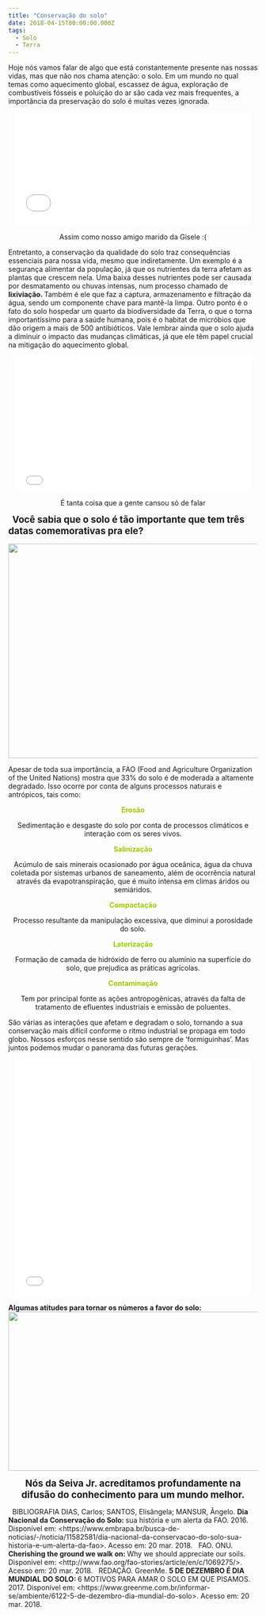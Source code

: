 ```yaml
---
title: "Conservação do solo"
date: 2018-04-15T00:00:00.000Z
tags:
  - Solo
  - Terra
---
```


<span style="font-weight: 400;">Hoje nós vamos falar de algo que está constantemente presente nas nossas vidas, mas que não nos chama atenção: o solo. Em um mundo no qual temas como aquecimento global, escassez de água, exploração de combustíveis fósseis e poluição do ar são cada vez mais frequentes, a importância da preservação do solo é muitas vezes ignorada.</span>
<p style="text-align: center;"><iframe src="//giphy.com/embed/26gR0hw5iIHUClqcU" width="480" height="229" frameborder="0"></iframe></p>
<p style="text-align: center;"><span style="font-weight: 400;">Assim como nosso amigo marido da Gisele :(</span></p>
<span style="font-weight: 400;">Entretanto, a conservação da qualidade do solo traz consequências essenciais para nossa vida, mesmo que indiretamente. Um exemplo é a segurança alimentar da população, já que os nutrientes da terra afetam as plantas que crescem nela. Uma baixa desses nutrientes pode ser causada por desmatamento ou chuvas intensas, num processo chamado de </span><b>lixiviação. </b><span style="font-weight: 400;">Também é ele que faz a captura, armazenamento e filtração da água, sendo um componente chave para mantê-la limpa. </span>
<span style="font-weight: 400;">Outro ponto é o fato do solo hospedar um quarto da biodiversidade da Terra, o que o torna importantíssimo para a saúde humana, pois é o habitat de micróbios que dão origem a mais de 500 antibióticos. Vale lembrar ainda que o solo ajuda a diminuir o impacto das mudanças climáticas, já que ele têm papel crucial na mitigação do aquecimento global.</span>
<p style="text-align: center;"><iframe src="//giphy.com/embed/KR9OgQyWAwIIE" width="480" height="274" frameborder="0"></iframe></p>
<p style="text-align: center;"><span style="font-weight: 400;">É tanta coisa que a gente cansou só de falar</span></p>
&nbsp;
<span style="font-size: 14pt;"><b>Você sabia que o solo é tão importante que tem três datas comemorativas pra ele</b><b>?</b></span>
<p style="text-align: center;"><a href="http://seivajr.com/conservacao-do-solo/diasdaterra/" rel="attachment wp-att-642"><img class="alignnone wp-image-642 " src="http://seivajr.com/wp-content/uploads/2018/04/diasdaterra.png" alt="" width="518" height="433" /></a></p>
<span style="font-weight: 400;">Apesar de toda sua importância, a FAO (Food and Agriculture Organization of the United Nations) mostra que 33% do solo é de moderada a altamente degradado. Isso ocorre por conta de alguns processos naturais e antrópicos, tais como:</span>
<p style="text-align: center;"><span style="color: #99cc00;"><b>Erosão</b></span></p>
<p style="text-align: center;"><span style="font-weight: 400;">Sedimentação e desgaste do solo por conta de processos climáticos e interação com os seres vivos.</span></p>
<p style="text-align: center;"><span style="color: #99cc00;"><b>Salinização</b></span></p>
<p style="text-align: center;"><span style="font-weight: 400;">Acúmulo de sais minerais ocasionado por</span> <span style="font-weight: 400;">água oceânica, água da chuva coletada por sistemas urbanos de saneamento, além de ocorrência natural através da evapotranspiração, que é muito intensa em climas áridos ou semiáridos.</span></p>
<p style="text-align: center;"><span style="color: #99cc00;"><b>Compactação</b></span></p>
<p style="text-align: center;"><span style="font-weight: 400;">Processo resultante da manipulação excessiva, que diminui a porosidade do solo.</span></p>
<p style="text-align: center;"><span style="color: #99cc00;"><b>Laterização</b></span></p>
<p style="text-align: center;"><span style="font-weight: 400;">Formação de camada de hidróxido de ferro ou alumínio na superfície do solo, que prejudica as práticas agrícolas. </span></p>
<p style="text-align: center;"><span style="color: #99cc00;"><b>Contaminação</b></span></p>
<p style="text-align: center;"><span style="font-weight: 400;">Tem por principal fonte as ações antropogênicas, através da falta de tratamento de efluentes industriais e emissão de poluentes. </span></p>
<p style="text-align: left;"><span style="font-weight: 400;">São várias as interações que afetam e degradam o solo, tornando a sua conservação mais difícil conforme o ritmo industrial se propaga em todo globo. Nossos esforços nesse sentido são sempre de ‘formiguinhas’. Mas juntos podemos mudar o panorama das futuras gerações.</span></p>
<p style="text-align: center;"><iframe src="//giphy.com/embed/l3q2Wl7Wpz09Z5hfi" width="480" height="480" frameborder="0"></iframe></p>
<b>Algumas atitudes para tornar os números a favor do solo:</b>
<a href="http://seivajr.com/conservacao-do-solo/terra/" rel="attachment wp-att-643"><img class=" wp-image-643 aligncenter" src="http://seivajr.com/wp-content/uploads/2018/04/terra.png" alt="" width="537" height="321" /></a>
<p style="text-align: center;"><span style="font-size: 14pt;"><b>Nós da Seiva Jr. acreditamos profundamente na difusão do conhecimento para um mundo melhor.</b></span></p>
&nbsp;
<span style="font-weight: 400;">BIBLIOGRAFIA</span>
<span style="font-weight: 400;">DIAS, Carlos; SANTOS, Elisângela; MANSUR, Ângelo. </span><b>Dia Nacional da Conservação do Solo: </b><span style="font-weight: 400;">sua história e um alerta da FAO. 2016. Disponível em: &lt;https://www.embrapa.br/busca-de-noticias/-/noticia/11582581/dia-nacional-da-conservacao-do-solo-sua-historia-e-um-alerta-da-fao&gt;. Acesso em: 20 mar. 2018.</span>
&nbsp;
<span style="font-weight: 400;">FAO. ONU. </span><b>Cherishing the ground we walk on: </b><span style="font-weight: 400;">Why we should appreciate our soils. Disponível em: &lt;http://www.fao.org/fao-stories/article/en/c/1069275/&gt;. Acesso em: 20 mar. 2018.</span>
&nbsp;
<span style="font-weight: 400;">REDAÇÃO. GreenMe. </span><b>5 DE DEZEMBRO É DIA MUNDIAL DO SOLO: </b><span style="font-weight: 400;">6 MOTIVOS PARA AMAR O SOLO EM QUE PISAMOS. 2017. Disponível em: &lt;https://www.greenme.com.br/informar-se/ambiente/6122-5-de-dezembro-dia-mundial-do-solo&gt;. Acesso em: 20 mar. 2018.</span>
&nbsp;
&nbsp;
